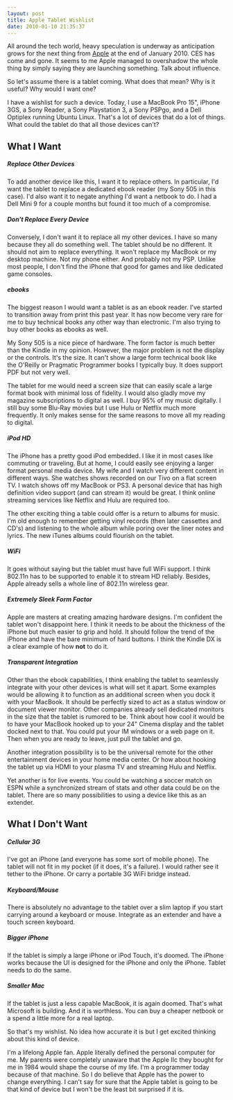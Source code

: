 ```yaml
--- 
layout: post
title: Apple Tablet Wishlist
date: 2010-01-10 21:35:37
---
```


All around the tech world, heavy speculation is underway as anticipation grows for the next thing from [Apple](http://apple.com) at the end of January 2010. CES has come and gone. It seems to me Apple managed to overshadow the whole thing by simply saying they are launching something. Talk about influence.

So let's assume there is a tablet coming. What does that mean? Why is it useful? Why would I want one?

I have a wishlist for such a device. Today, I use a MacBook Pro 15", iPhone 3GS, a Sony Reader, a Sony Playstation 3, a Sony PSPgo, and a Dell Optiplex running Ubuntu Linux. That's a lot of devices that do a lot of things. What could the tablet do that all those devices can't?

## What I Want

##### Replace Other Devices
To add another device like this, I want it to replace others. In particular, I'd want the tablet to replace a dedicated ebook reader (my Sony 505 in this  case). I'd also want it to negate anything I'd want a netbook to do. I had a Dell Mini 9 for a couple months but found it too much of a compromise.

##### Don't Replace Every Device
Conversely, I don't want it to replace all my other devices. I have so many because they all do something well. The tablet should be no different. It should not aim to replace everything. It won't replace my MacBook or my desktop machine. Not my phone either. And probably not my PSP. Unlike most people, I don't find the iPhone that good for games and like dedicated game consoles.

##### ebooks
The biggest reason I would want a tablet is as an ebook reader. I've started to transition away from print this past year. It has now become very rare for me to buy technical books any other way than electronic. I'm also trying to buy other books as ebooks as well.

My Sony 505 is a nice piece of hardware. The form factor is much better than the Kindle in my opinion. However, the major problem is not the display or the controls. It's the size. It can't show a large form technical book like the O'Reilly or Pragmatic Programmer books I typically buy. It does support PDF but not very well.

The tablet for me would need a screen size that can easily scale a large format book with minimal loss of fidelity. I would also gladly move my magazine subscriptions to digital as well. I buy 95% of my music digitally. I still buy some Blu-Ray movies but I use Hulu or Netflix much more frequently. It only makes sense for the same reasons to move all my reading to digital.

##### iPod HD
The iPhone has a pretty good iPod embedded. I like it in most cases like commuting or traveling. But at home, I could easily see enjoying a larger format personal media device. My wife and I watch very different content in different ways. She watches shows recorded on our Tivo on a flat screen TV. I watch shows off my MacBook or PS3. A personal device that has high definition video support (and can stream it) would be great. I think online streaming services like Netflix and Hulu are required too.

The other exciting thing a table could offer is a return to albums for music. I'm old enough to remember getting vinyl records (then later cassettes and CD's) and listening to the whole album while poring over the liner notes and lyrics. The new iTunes albums could flourish on the tablet.

##### WiFi
It goes without saying but the tablet must have full WiFi support. I think 802.11n has to be supported to enable it to stream HD reliably. Besides, Apple already sells a whole line of 802.11n wireless gear.

##### Extremely Sleek Form Factor
Apple are masters at creating amazing hardware designs. I'm confident the tablet won't disappoint here. I think it needs to be about the thickness of the iPhone but much easier to grip and hold. It should follow the trend of the iPhone and have the bare minimum of hard buttons. I think the Kindle DX is a clear example of how **not** to do it.

##### Transparent Integration
Other than the ebook capabilities, I think enabling the tablet to seamlessly integrate with your other devices is what will set it apart. Some examples would be allowing it to function as an additional screen when you dock it with your MacBook. It should be perfectly sized to act as a status window or document viewer monitor. Other companies already sell dedicated monitors in the size that the tablet is rumored to be. Think about how cool it would be to have your MacBook hooked up to your 24" Cinema display and the tablet docked next to that. You could put your IM windows or a web page on it. Then when you are ready to leave, just pull the tablet and go.

Another integration possibility is to be the universal remote for the other entertainment devices in your home media center. Or how about hooking the tablet up via HDMI to your plasma TV and streaming Hulu and Netflix.

Yet another is for live events. You could be watching a soccer match on ESPN while a synchronized stream of stats and other data could be on the tablet. There are so many possibilities to using a device like this as an extender.

## What I **Don't** Want

##### Cellular 3G
I've got an iPhone (and everyone has some sort of mobile phone). The tablet will not fit in my pocket (if it does, it's a failure). I would rather see it tether to the iPhone. Or carry a portable 3G WiFi bridge instead.

##### Keyboard/Mouse
There is absolutely no advantage to the tablet over a slim laptop if you start carrying around a keyboard or mouse. Integrate as an extender and have a touch screen keyboard.

##### Bigger iPhone
If the tablet is simply a large iPhone or iPod Touch, it's doomed. The iPhone works because the UI is designed for the iPhone and only the iPhone. Tablet needs to do the same.

##### Smaller Mac
If the tablet is just a less capable MacBook, it is again doomed. That's what Microsoft is building. And it is worthless. You can buy a cheaper netbook or a spend a little more for a real laptop.

So that's my wishlist. No idea how accurate it is but I get excited thinking about this kind of device.

I'm a lifelong Apple fan. Apple literally defined the personal computer for me. My parents were completely unaware that the Apple IIc they bought for me in 1984 would shape the course of my life. I'm a programmer today because of that machine. So I do believe that Apple has the power to change everything. I can't say for sure that the Apple tablet is going to be that kind of device but I won't be the least bit surprised if it is.
